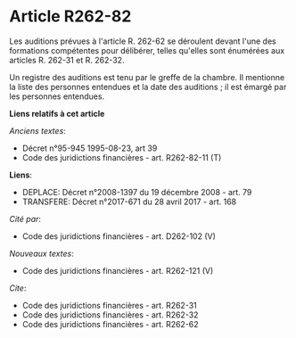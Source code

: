 # Article R262-82

Les auditions prévues à l'article R. 262-62 se déroulent devant l'une des formations compétentes pour délibérer, telles
qu'elles sont énumérées aux articles R. 262-31 et R. 262-32.

Un registre des auditions est tenu par le greffe de la chambre. Il mentionne la liste des personnes entendues et la date des
auditions ; il est émargé par les personnes entendues.

**Liens relatifs à cet article**

_Anciens textes_:

  - Décret n°95-945 1995-08-23, art 39
  - Code des juridictions financières - art. R262-82-11 (T)

**Liens**:

  - DEPLACE: Décret n°2008-1397 du 19 décembre 2008 - art. 79
  - TRANSFERE: Décret n°2017-671 du 28 avril 2017 - art. 168

_Cité par_:

  - Code des juridictions financières - art. D262-102 (V)

_Nouveaux textes_:

  - Code des juridictions financières - art. R262-121 (V)

_Cite_:

  - Code des juridictions financières - art. R262-31
  - Code des juridictions financières - art. R262-32
  - Code des juridictions financières - art. R262-62

